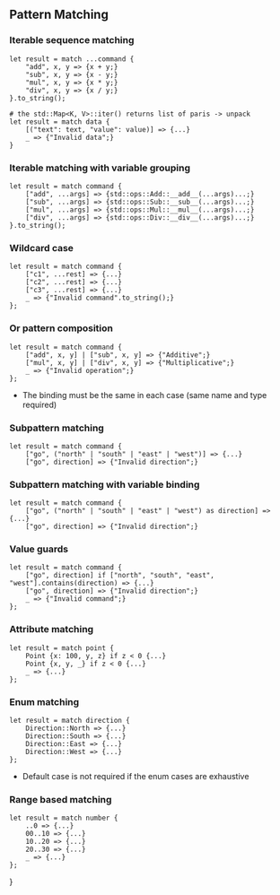 ## Pattern Matching
### Iterable sequence matching
```s++
let result = match ...command {
    "add", x, y => {x + y;}
    "sub", x, y => {x - y;}
    "mul", x, y => {x * y;}
    "div", x, y => {x / y;}
}.to_string();

# the std::Map<K, V>::iter() returns list of paris -> unpack
let result = match data {
    [("text": text, "value": value)] => {...}
    _ => {"Invalid data";}
}
```

### Iterable matching with variable grouping
```s++
let result = match command {
    ["add", ...args] => {std::ops::Add::__add__(...args)...;}
    ["sub", ...args] => {std::ops::Sub::__sub__(...args)...;}
    ["mul", ...args] => {std::ops::Mul::__mul__(...args)...;}
    ["div", ...args] => {std::ops::Div::__div__(...args)...;}
}.to_string();
```

### Wildcard case
```s++
let result = match command {
    ["c1", ...rest] => {...}
    ["c2", ...rest] => {...}
    ["c3", ...rest] => {...}
    _ => {"Invalid command".to_string();}
};
```

### Or pattern composition
```s++
let result = match command {
    ["add", x, y] | ["sub", x, y] => {"Additive";}
    ["mul", x, y] | ["div", x, y] => {"Multiplicative";}
    _ => {"Invalid operation";}
};
```
- The binding must be the same in each case (same name and type required)

### Subpattern matching
```s++
let result = match command {
    ["go", ("north" | "south" | "east" | "west")] => {...}
    ["go", direction] => {"Invalid direction";}
```

### Subpattern matching with variable binding
```s++
let result = match command {
    ["go", ("north" | "south" | "east" | "west") as direction] => {...}
    ["go", direction] => {"Invalid direction";}
```

### Value guards
```s++
let result = match command {
    ["go", direction] if ["north", "south", "east", "west"].contains(direction) => {...}
    ["go", direction] => {"Invalid direction";}
    _ => {"Invalid command";}
};
```

### Attribute matching
```s++
let result = match point {
    Point {x: 100, y, z} if z < 0 {...}
    Point {x, y, _} if z < 0 {...}
    _ => {...}
};
```

### Enum matching
```s++
let result = match direction {
    Direction::North => {...}
    Direction::South => {...}
    Direction::East => {...}
    Direction::West => {...}
};
```
- Default case is not required if the enum cases are exhaustive


### Range based matching
```s++
let result = match number {
    ..0 => {...}
    00..10 => {...}
    10..20 => {...}
    20..30 => {...}
    _ => {...}
};
```
}
```

